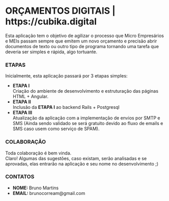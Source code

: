 <h1>ORÇAMENTOS DIGITAIS | https://cubika.digital</h1>
<p>
Esta aplicação tem o objetivo de agilizar o processo que Micro Empresários e MEIs passam
sempre que emitem um novo orçamento e precisão abrir documentos de texto ou
outro tipo de programa tornando uma tarefa que deveria ser simples e rápida, algo tortuante.
</p>


<h3>ETAPAS</h3>
<p>Inicialmente, esta aplicação passará por 3 etapas simples:</p>

<ul>
    <li>
    <strong>ETAPA I</strong><br>Criação do ambiente de desenvolvimento e estruturação das páginas HTML + Angular.
    </li>
    <li>
    <strong>ETAPA II</strong><br>Inclusão da <b>ETAPA I</b> ao backend Rails + Postgresql
    </li>
    <li>
    <strong>ETAPA III</strong><br>Atualização da aplicação com a implementação de envios por SMTP e SMS (Ainda sendo validado se será gratuito devido ao fluxo de emails e SMS caso usem como serviço de SPAM).
    </li>
</ul>


<h3>COLABORAÇÃO</h3>
<p>
Toda colaboração é bem vinda. <br>Claro! Algumas das sugestões, caso existam, serão analisadas e se aprovadas, elas entrarão na aplicação e seu nome no desenvolvimento ;)
</p>


<h3>CONTATOS</h3>
<ul>
    <li>
    <strong>NOME: </strong>Bruno Martins
    </li>
    <li>
    <strong>EMAIL: </strong>brunocorream@gmail.com
    </li>
</ul>